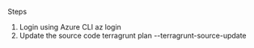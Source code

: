 
Steps

1. Login using Azure CLI
az login
2. Update the source code
terragrunt plan --terragrunt-source-update

